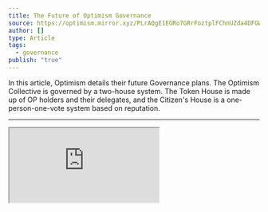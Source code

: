 ```yaml
---
title: The Future of Optimism Governance
source: https://optimism.mirror.xyz/PLrAQgE1EGRo7GRrFoztplFChnUZda4DFGW3dkQayxY
author: []
type: Article
tags:
  - governance
publish: "true"
---
```


In this article, Optimism details their future Governance plans. The Optimism Collective is governed by a two-house system. The Token House is made up of OP holders and their delegates, and the Citizen's House is a one-person-one-vote system based on reputation.

---

<iframe src="https://optimism.mirror.xyz/PLrAQgE1EGRo7GRrFoztplFChnUZda4DFGW3dkQayxY"></iframe>